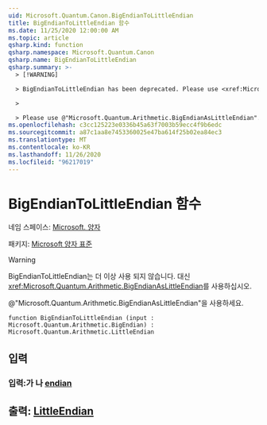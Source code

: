 ```yaml
---
uid: Microsoft.Quantum.Canon.BigEndianToLittleEndian
title: BigEndianToLittleEndian 함수
ms.date: 11/25/2020 12:00:00 AM
ms.topic: article
qsharp.kind: function
qsharp.namespace: Microsoft.Quantum.Canon
qsharp.name: BigEndianToLittleEndian
qsharp.summary: >-
  > [!WARNING]

  > BigEndianToLittleEndian has been deprecated. Please use <xref:Microsoft.Quantum.Arithmetic.BigEndianAsLittleEndian> instead.

  >

  > Please use @"Microsoft.Quantum.Arithmetic.BigEndianAsLittleEndian".
ms.openlocfilehash: c3cc125223e0336b45a63f7003b59ecc4f9b6edc
ms.sourcegitcommit: a87c1aa8e7453360025e47ba614f25b02ea84ec3
ms.translationtype: MT
ms.contentlocale: ko-KR
ms.lasthandoff: 11/26/2020
ms.locfileid: "96217019"
---
```

# <a name="bigendiantolittleendian-function"></a>BigEndianToLittleEndian 함수

네임 스페이스: [Microsoft. 양자](xref:Microsoft.Quantum.Canon)

패키지: [Microsoft 양자 표준](https://nuget.org/packages/Microsoft.Quantum.Standard)


> [!WARNING]
> BigEndianToLittleEndian는 더 이상 사용 되지 않습니다. 대신 <xref:Microsoft.Quantum.Arithmetic.BigEndianAsLittleEndian>를 사용하십시오.
>
> @"Microsoft.Quantum.Arithmetic.BigEndianAsLittleEndian"을 사용하세요.



```qsharp
function BigEndianToLittleEndian (input : Microsoft.Quantum.Arithmetic.BigEndian) : Microsoft.Quantum.Arithmetic.LittleEndian
```


## <a name="input"></a>입력

### <a name="input--bigendian"></a>입력:가 나 [endian](xref:Microsoft.Quantum.Arithmetic.BigEndian)





## <a name="output--littleendian"></a>출력: [LittleEndian](xref:Microsoft.Quantum.Arithmetic.LittleEndian)

